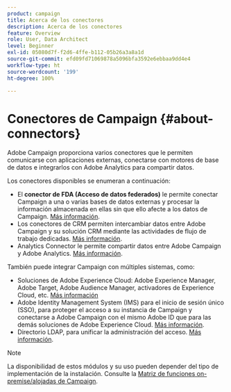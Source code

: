 ```yaml
---
product: campaign
title: Acerca de los conectores
description: Acerca de los conectores
feature: Overview
role: User, Data Architect
level: Beginner
exl-id: 05080d7f-f2d6-4ffe-b112-05b26a3a8a1d
source-git-commit: efd09fd71069878a5096bfa3592e6ebbaa9dd4e4
workflow-type: ht
source-wordcount: '199'
ht-degree: 100%

---
```


# Conectores de Campaign {#about-connectors}

Adobe Campaign proporciona varios conectores que le permiten comunicarse con aplicaciones externas, conectarse con motores de base de datos e integrarlos con Adobe Analytics para compartir datos.

Los conectores disponibles se enumeran a continuación:

* El **conector de FDA (Acceso de datos federados)** le permite conectar Campaign a una o varias bases de datos externas y procesar la información almacenada en ellas sin que ello afecte a los datos de Campaign. [Más información](../../installation/using/about-fda.md).
* Los conectores de CRM permiten intercambiar datos entre Adobe Campaign y su solución CRM mediante las actividades de flujo de trabajo dedicadas. [Más información](../../platform/using/crm-connectors.md).
* Analytics Connector le permite compartir datos entre Adobe Campaign y Adobe Analytics. [Más información](../../integrations/using/gs-aa.md).

También puede integrar Campaign con múltiples sistemas, como:

* Soluciones de Adobe Experience Cloud: Adobe Experience Manager, Adobe Target, Adobe Audience Manager, activadores de Experience Cloud, etc. [Más información](../../integrations/using/about-campaign-integrations.md)
* Adobe Identity Management System (IMS) para el inicio de sesión único (SSO), para proteger el acceso a su instancia de Campaign y conectarse a Adobe Campaign con el mismo Adobe ID que para las demás soluciones de Adobe Experience Cloud. [Más información](../../integrations/using/about-adobe-id.md).
* Directorio LDAP, para unificar la administración del acceso. [Más información](../../installation/using/connecting-through-ldap.md).

>[!NOTE]
>
>La disponibilidad de estos módulos y su uso pueden depender del tipo de implementación de la instalación. Consulte la [Matriz de funciones on-premise/alojadas de Campaign](../../installation/using/capability-matrix.md).
